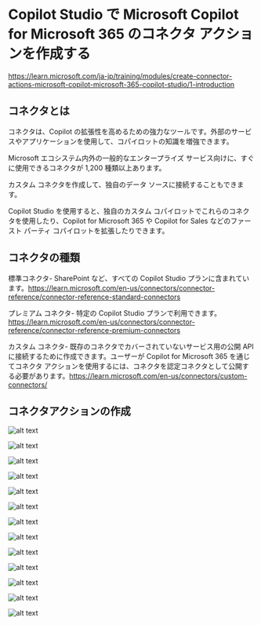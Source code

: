 # Copilot Studio で Microsoft Copilot for Microsoft 365 のコネクタ アクションを作成する

https://learn.microsoft.com/ja-jp/training/modules/create-connector-actions-microsoft-copilot-microsoft-365-copilot-studio/1-introduction

## コネクタとは

コネクタは、Copilot の拡張性を高めるための強力なツールです。外部のサービスやアプリケーションを使用して、コパイロットの知識を増強できます。

Microsoft エコシステム内外の一般的なエンタープライズ サービス向けに、すぐに使用できるコネクタが 1,200 種類以上あります。

カスタム コネクタを作成して、独自のデータ ソースに接続することもできます。

Copilot Studio を使用すると、独自のカスタム コパイロットでこれらのコネクタを使用したり、Copilot for Microsoft 365 や Copilot for Sales などのファースト パーティ コパイロットを拡張したりできます。

## コネクタの種類


標準コネクタ- SharePoint など、すべての Copilot Studio プランに含まれています。https://learn.microsoft.com/en-us/connectors/connector-reference/connector-reference-standard-connectors

プレミアム コネクタ- 特定の Copilot Studio プランで利用できます。https://learn.microsoft.com/en-us/connectors/connector-reference/connector-reference-premium-connectors

カスタム コネクタ- 既存のコネクタでカバーされていないサービス用の公開 API に接続するために作成できます。ユーザーが Copilot for Microsoft 365 を通じてコネクタ アクションを使用するには、コネクタを認定コネクタとして公開する必要があります。https://learn.microsoft.com/en-us/connectors/custom-connectors/

## コネクタアクションの作成


![alt text](image-9.png)

![alt text](image-10.png)

![alt text](image-11.png)

![alt text](image-12.png)

![alt text](image-13.png)

![alt text](image-14.png)

![alt text](image-15.png)

![alt text](image-16.png)

![alt text](image-17.png)

![alt text](image-18.png)

![alt text](image-19.png)

![alt text](image-20.png)

![alt text](image-21.png)